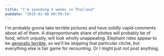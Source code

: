 ```yaml
---
title: "I'm spending 5 weeks in Thailand"
pubdate: "2015-01-08 08:58:34"
---
```


I'm probably gonna take terrible pictures and have solidly vapid comments about all of them. A disproportionate share of photos will probably be of food, which unjustly, will look wholly unappealing. Elephant rides appear to be [generally terrible](https://www.google.com/search?espv=2&amp;q=elephant+ride+ethics), so we'll be skipping that particular cliché, but everything else is fair game for recounting.
Or I might just not post anything.